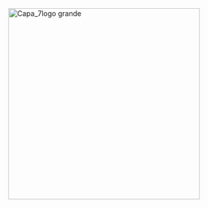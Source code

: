 
<img width="384" alt="Capa_7logo grande" src="https://github.com/user-attachments/assets/348e22ba-6ce8-4b0d-a5f5-1d97cd15cc74" />
